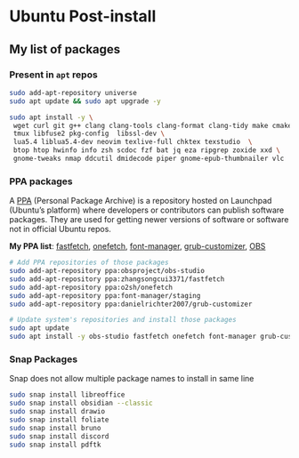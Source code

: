 # Ubuntu Post-install

## My list of packages

<!-- grub-customizer ? -->

### Present in `apt` repos

```sh
sudo add-apt-repository universe
sudo apt update && sudo apt upgrade -y

sudo apt install -y \
 wget curl git g++ clang clang-tools clang-format clang-tidy make cmake zip unzip  \
 tmux libfuse2 pkg-config  libssl-dev \
 lua5.4 liblua5.4-dev neovim texlive-full chktex texstudio  \
 btop htop hwinfo info zsh scdoc fzf bat jq eza ripgrep zoxide xxd \
 gnome-tweaks nmap ddcutil dmidecode piper gnome-epub-thumbnailer vlc
```

### PPA packages

A [PPA](https://launchpad.net/ubuntu/+ppas) (Personal Package Archive) is a repository hosted on Launchpad (Ubuntu’s platform) where developers or contributors can publish software packages. They are used for getting newer versions of software or software not in official Ubuntu repos.

**My PPA list**:
[fastfetch](https://github.com/fastfetch-cli/fastfetch), [onefetch](https://github.com/o2sh/onefetch/wiki/Installation), [font-manager](https://github.com/FontManager/font-manager), [grub-customizer](https://launchpad.net/~danielrichter2007/+archive/ubuntu/grub-customizer), [OBS](https://obsproject.com/download)

```sh
# Add PPA repositories of those packages
sudo add-apt-repository ppa:obsproject/obs-studio
sudo add-apt-repository ppa:zhangsongcui3371/fastfetch
sudo add-apt-repository ppa:o2sh/onefetch
sudo add-apt-repository ppa:font-manager/staging
sudo add-apt-repository ppa:danielrichter2007/grub-customizer

# Update system's repositories and install those packages
sudo apt update
sudo apt install -y obs-studio fastfetch onefetch font-manager grub-customizer
```

### Snap Packages

Snap does not allow multiple package names to install in same line

```sh
sudo snap install libreoffice
sudo snap install obsidian --classic
sudo snap install drawio
sudo snap install foliate
sudo snap install bruno
sudo snap install discord
sudo snap install pdftk
```
